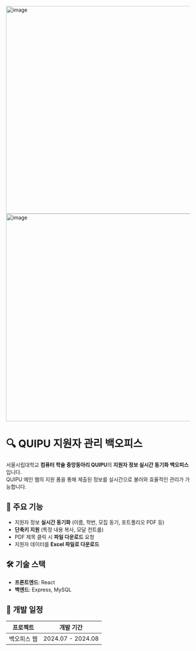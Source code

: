 <img width="567" alt="image" src="https://github.com/user-attachments/assets/c294ccd7-98be-4e77-a1cf-875bb5c4265e" />
<img width="567" alt="image" src="https://github.com/user-attachments/assets/ae8da484-c9ca-479d-91db-c3fb1cec54b9" />

# 🔍 QUIPU 지원자 관리 백오피스

서울시립대학교 **컴퓨터 학술 중앙동아리 QUIPU**의 **지원자 정보 실시간 동기화 백오피스**입니다.  
QUIPU 메인 웹의 지원 폼을 통해 제출된 정보를 실시간으로 불러와 효율적인 관리가 가능합니다.

## 🌟 주요 기능

- 지원자 정보 **실시간 동기화** (이름, 학번, 모집 동기, 포트폴리오 PDF 등)  
- **단축키 지원** (특정 내용 복사, 모달 컨트롤)  
- PDF 제목 클릭 시 **파일 다운로드** 요청  
- 지원자 데이터를 **Excel 파일로 다운로드**  

## 🛠 기술 스택

- **프론트엔드**: React  
- **백엔드**: Express, MySQL  

## 📅 개발 일정

| 프로젝트 | 개발 기간 |
|----------|----------|
| 백오피스 웹  | 2024.07 - 2024.08 |
